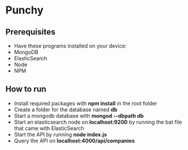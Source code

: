 # Punchy
## Prerequisites
  * Have these programs installed on your device:
  * MongoDB
  * ElasticSearch
  * Node
  * NPM  
## How to run
  * Install required packages with **npm install** in the root folder
  * Create a folder for the database named **db**
  * Start a mongodb database with **mongod --dbpath db**  
  * Start an elasticsearch node on **localhost:9200** by running the bat file that came with ElasticSearch
  * Start the API by running **node index.js**
  * Query the API on **localhost:4000/api/companies**  
